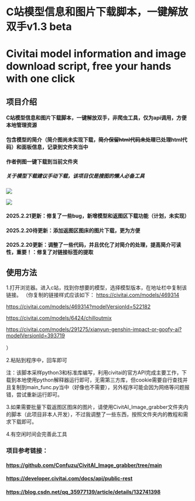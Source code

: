 # C站模型信息和图片下载脚本，一键解放双手v1.3 beta
# Civitai model information and image download script, free your hands with one click

## 项目介绍
#### C站模型信息和图片下载脚本，一键解放双手，非爬虫工具，仅为api调用，方便本地管理资源
#### 包含模型的简介（简介图尚未实现下载，~~简介保留html代码未处理~~已处理html代码）和面板信息，记录到文件夹当中
#### 作者例图一键下载到当前文件夹
##### 关于模型下载建议手动下载，该项目仅是搜图的懒人必备工具
![](https://i.postimg.cc/mr3z9p9Z/62c6542b6f3dbeb00589fd53344ad95b.png)

[](https://i.postimg.cc/7hJq3bR1/20250219-201759.png)![](https://i.postimg.cc/7hJq3bR1/20250219-201759.png)

#### 2025.2.21更新：修复了一些bug，新增模型和返图区下载功能（计划，未实现）
#### 2025.2.20待更新：添加返图区图床的图片下载，更为方便
#### 2025.2.20更新：调整了一些代码，并且优化了对简介的处理，提高简介可读性，重要！：修复了对链接标签的提取

## 使用方法
1.打开浏览器。进入c站，找到你想要的模型，选择模型版本，在地址栏中复制该链接。
（你复制的链接样式应该如下：
https://civitai.com/models/469314

https://civitai.com/models/469314?modelVersionId=522182

https://civitai.com/models/6424/chilloutmix

https://civitai.com/models/291275/xianyun-genshin-impact-or-goofy-ai?modelVersionId=393719

）

2.粘贴到程序中，回车即可

注：该脚本采样python3和标准库编写，利用civitai的官方API完成主要工作，下载到本地使用python解释器运行即可，无需第三方库，但cookie需要自行查找并且复制到main_func.py当中（好像也不需要），另外程序可能会因为网络等问题报错，尝试重新运行即可。

3.如果需要批量下载返图区图床的图片，请使用CivitAI_Image_grabber文件夹内的脚本（此项目非本人开发），不过我调整了一些东西，按照文件夹内的教程和需求下载即可。

4.有空闲时间会完善此工具

### 项目参考链接：
#### https://github.com/Confuzu/CivitAI_Image_grabber/tree/main
#### https://developer.civitai.com/docs/api/public-rest
#### https://blog.csdn.net/qq_35977139/article/details/132741398

